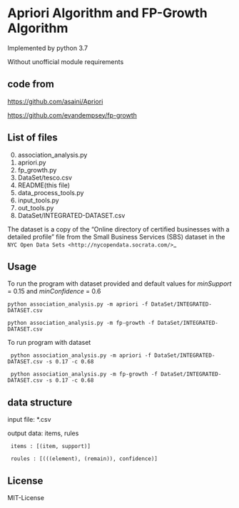 Apriori Algorithm and FP-Growth Algorithm
==========================================
Implemented by python 3.7 

Without unofficial module requirements

code from
------------
https://github.com/asaini/Apriori

https://github.com/evandempsey/fp-growth

List of files
-------------
0. association_analysis.py
1. apriori.py
2. fp_growth.py
3. DataSet/tesco.csv
4. README(this file)
5. data_process_tools.py
6. input_tools.py
7. out_tools.py
8. DataSet/INTEGRATED-DATASET.csv

The dataset is a copy of the “Online directory of certified businesses with a detailed profile” file from the Small Business Services (SBS) 
dataset in the `NYC Open Data Sets <http://nycopendata.socrata.com/>`_

Usage
-----
To run the program with dataset provided and default values for *minSupport* = 0.15 and *minConfidence* = 0.6

    python association_analysis.py -m apriori -f DataSet/INTEGRATED-DATASET.csv

    python association_analysis.py -m fp-growth -f DataSet/INTEGRATED-DATASET.csv


To run program with dataset  

     python association_analysis.py -m apriori -f DataSet/INTEGRATED-DATASET.csv -s 0.17 -c 0.68

     python association_analysis.py -m fp-growth -f DataSet/INTEGRATED-DATASET.csv -s 0.17 -c 0.68

data structure
-------
input file:  *.csv

output data: items, rules
     
     items : [(item, support)]
     
     roules : [(((element), (remain)), confidence)]

License
-------
MIT-License

